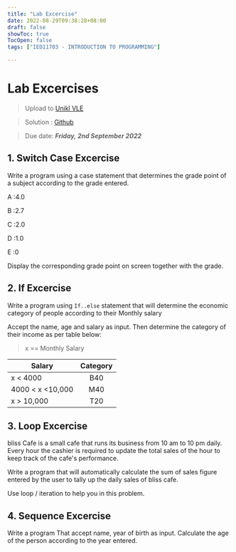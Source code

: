 ```yaml
---
title: "Lab Excercise"
date: 2022-08-29T09:38:28+08:00
draft: false
showToc: true
TocOpen: false
tags: ["IED11703 - INTRODUCTION TO PROGRAMMING"]

---
```


# Lab Excercises

> Upload to [Unikl VLE](https://vle.unikl.edu.my/mod/assign/view.php?id=909975)

> Solution : [Github](https://github.com/mhrk04/INTRODUCTION-TO-PROGRAMMING-IED11703/tree/main/20220827)

> Due date: ***Friday, 2nd September 2022***

## 1. Switch Case Excercise

Write a program using a case statement that determines the grade point of a subject according to the grade entered.

A :4.0

B :2.7

C :2.0

D :1.0

E :0

Display the corresponding grade point on screen together with the grade.

## 2. If Excercise

Write a program using `If..else` statement that will determine the economic category of people according to their Monthly salary

Accept the name, age and salary as input. Then determine the category of their income as per table below:

> x == Monthly Salary

| Salary        | Category           |
| ------------- |:------------------:| 
| x < 4000	      | B40    |
|4000 < x <10,000| M40|
| x > 10,000	  | T20|

## 3. Loop Excercise

bliss Cafe is a small cafe that runs its business from 10 am to 10 pm daily. Every hour the cashier is required to update the total sales of the hour to keep track of the cafe's performance.

Write a program that will automatically calculate the sum of 
sales figure entered by the user to tally up the daily sales of bliss cafe.

Use loop / iteration to help you in this problem.

## 4. Sequence Excercise

Write a program That accept name, year of birth as input. 
Calculate the age of the person according to the year entered.
